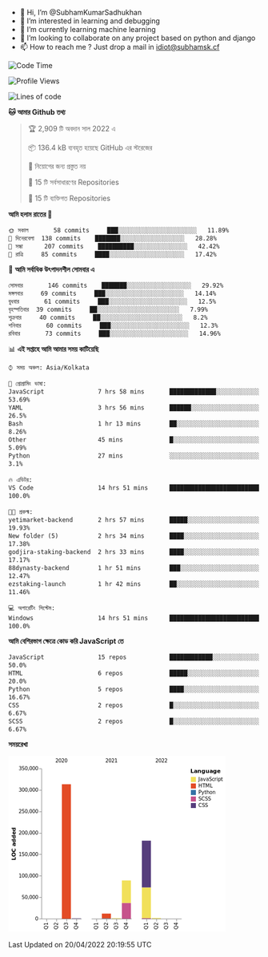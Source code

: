 - 👋 Hi, I’m @SubhamKumarSadhukhan
- 👀 I’m interested in learning and debugging
- 🌱 I’m currently learning machine learning
- 💞️ I’m looking to collaborate on any project based on python and django
- 📫 How to reach me ?
      Just drop a mail in idiot@subhamsk.cf

<!---
SubhamKumarSadhukhan/SubhamKumarSadhukhan is a ✨ special ✨ repository because its `README.md` (this file) appears on your GitHub profile.
You can click the Preview link to take a look at your changes.
--->


<!--START_SECTION:waka-->
![Code Time](http://img.shields.io/badge/Code%20Time-436%20hrs%2045%20mins-blue)

![Profile Views](http://img.shields.io/badge/%E0%A6%AA%E0%A7%8D%E0%A6%B0%E0%A7%8B%E0%A6%AB%E0%A6%BE%E0%A6%87%E0%A6%B2%20%E0%A6%A6%E0%A6%B0%E0%A7%8D%E0%A6%B6%E0%A6%A8-14-blue)

![Lines of code](https://img.shields.io/badge/%E0%A6%B9%E0%A7%8D%E0%A6%AF%E0%A6%BE%E0%A6%B2%E0%A7%8B%20%E0%A6%93%E0%A6%AF%E0%A6%BC%E0%A6%BE%E0%A6%B0%E0%A7%8D%E0%A6%B2%E0%A7%8D%E0%A6%A1%20%E0%A6%A5%E0%A7%87%E0%A6%95%E0%A7%87%20%E0%A6%86%E0%A6%AE%E0%A6%BF%20%E0%A6%B2%E0%A6%BF%E0%A6%96%E0%A7%87%E0%A6%9B%E0%A6%BF-599%20Thousand%20%E0%A6%95%E0%A7%8B%E0%A6%A1%E0%A7%87%E0%A6%B0%20%E0%A6%B2%E0%A6%BE%E0%A6%87%E0%A6%A8-blue)

**🐱 আমার Github তথ্য** 

> 🏆 2,909 টি অবদান সাল 2022 এ
 > 
> 📦 136.4 kB ব্যবহৃত হয়েছে GitHub এর স্টরেজের 
 > 
> 🚫 নিয়োগের জন্য প্রস্তুত নয়
 > 
> 📜 15 টি সর্বসাধারণের Repositories 
 > 
> 🔑 15 টি ব্যক্তিগত Repositories  
 > 
**আমি হলাম রাতের 🦉** 

```text
🌞 সকাল       58 commits     ███░░░░░░░░░░░░░░░░░░░░░░   11.89% 
🌆 দিনেরবেলা  138 commits    ███████░░░░░░░░░░░░░░░░░░   28.28% 
🌃 সন্ধা      207 commits    ██████████░░░░░░░░░░░░░░░   42.42% 
🌙 রাত্রি     85 commits     ████░░░░░░░░░░░░░░░░░░░░░   17.42%

```
📅 **আমি সর্বাধিক উৎপাদনশীল সোমবার এ** 

```text
সোমবার       146 commits    ███████░░░░░░░░░░░░░░░░░░   29.92% 
মঙ্গলবার     69 commits     ███░░░░░░░░░░░░░░░░░░░░░░   14.14% 
বুধবার       61 commits     ███░░░░░░░░░░░░░░░░░░░░░░   12.5% 
বৃহস্পতিবার  39 commits     ██░░░░░░░░░░░░░░░░░░░░░░░   7.99% 
শুক্রবার     40 commits     ██░░░░░░░░░░░░░░░░░░░░░░░   8.2% 
শনিবার       60 commits     ███░░░░░░░░░░░░░░░░░░░░░░   12.3% 
রবিবার       73 commits     ███░░░░░░░░░░░░░░░░░░░░░░   14.96%

```


📊 **এই সপ্তাহে আমি আমার সময় কাটিয়েছি** 

```text
⌚︎ সময় অঞ্চল: Asia/Kolkata

💬 প্রোগ্রামিং ভাষা: 
JavaScript               7 hrs 58 mins       █████████████░░░░░░░░░░░░   53.69% 
YAML                     3 hrs 56 mins       ██████░░░░░░░░░░░░░░░░░░░   26.5% 
Bash                     1 hr 13 mins        ██░░░░░░░░░░░░░░░░░░░░░░░   8.26% 
Other                    45 mins             █░░░░░░░░░░░░░░░░░░░░░░░░   5.09% 
Python                   27 mins             ░░░░░░░░░░░░░░░░░░░░░░░░░   3.1%

🔥 এডিটর: 
VS Code                  14 hrs 51 mins      █████████████████████████   100.0%

🐱‍💻 প্রকল্ম: 
yetimarket-backend       2 hrs 57 mins       █████░░░░░░░░░░░░░░░░░░░░   19.93% 
New folder (5)           2 hrs 34 mins       ████░░░░░░░░░░░░░░░░░░░░░   17.38% 
godjira-staking-backend  2 hrs 33 mins       ████░░░░░░░░░░░░░░░░░░░░░   17.17% 
88dynasty-backend        1 hr 51 mins        ███░░░░░░░░░░░░░░░░░░░░░░   12.47% 
ezstaking-launch         1 hr 42 mins        ██░░░░░░░░░░░░░░░░░░░░░░░   11.46%

💻 অপারেটিং সিস্টেম: 
Windows                  14 hrs 51 mins      █████████████████████████   100.0%

```

**আমি বেশিরভাগ ক্ষেত্রে কোড করি JavaScript তে** 

```text
JavaScript               15 repos            ████████████░░░░░░░░░░░░░   50.0% 
HTML                     6 repos             █████░░░░░░░░░░░░░░░░░░░░   20.0% 
Python                   5 repos             ████░░░░░░░░░░░░░░░░░░░░░   16.67% 
CSS                      2 repos             █░░░░░░░░░░░░░░░░░░░░░░░░   6.67% 
SCSS                     2 repos             █░░░░░░░░░░░░░░░░░░░░░░░░   6.67%

```


**সময়রেখা**

![Chart not found](https://raw.githubusercontent.com/SubhamKumarSadhukhan/SubhamKumarSadhukhan/main/charts/bar_graph.png) 


 Last Updated on 20/04/2022 20:19:55 UTC
<!--END_SECTION:waka-->
